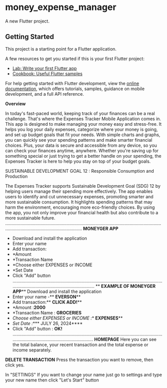 # money_expense_manager

A new Flutter project.

## Getting Started

This project is a starting point for a Flutter application.

A few resources to get you started if this is your first Flutter project:

- [Lab: Write your first Flutter app](https://docs.flutter.dev/get-started/codelab)
- [Cookbook: Useful Flutter samples](https://docs.flutter.dev/cookbook)

For help getting started with Flutter development, view the
[online documentation](https://docs.flutter.dev/), which offers tutorials,
samples, guidance on mobile development, and a full API reference.

**Overview**

In today's fast-paced world, keeping track of your finances can be a real challenge. That's
where the Expenses Tracker Mobile Application comes in. This app is designed to make managing 
your money easy and stress-free. It helps you log your daily expenses, categorize where your 
money is going, and set up budget goals that fit your needs. With simple charts and graphs, you 
can quickly see your spending patterns and make smarter financial choices. Plus, your data is 
secure and accessible from any device, so you can check your finances anytime, anywhere. 
Whether you're saving up for something special or just trying to get a better handle on your 
spending, the Expenses Tracker is here to help you stay on top of your budget goals.

SUSTAINABLE DEVELOPMENT GOAL 12 : Responsible Consumption and Production

The Expenses Tracker supports Sustainable Development Goal (SDG) 12 by helping users manage their 
spending more effectively. The app enables users to identify and cut unnecessary expenses, promoting 
smarter and more sustainable consumption. It highlights spending patterns that may harm the environment, 
encouraging more eco-friendly choices. By using the app, you not only improve your financial health but 
also contribute to a more sustainable future.
.........................................................................................................................................................................................
**MONEYGER APP**
-  Download and install the application
-  Enter your name
-  Add transaction:
- *Amount
- *Transaction Name
- *Choose either EXPENSES or INCOME
- *Set Date
- Click "Add" button
........................................................................................................................................................................................
** **EXAMPLE OF MONEYGER APP****
 Download and install the application
-  Enter your name -** **EVERSON****
-  Add transaction:** **CLICK ADD!****
- *Amount :**2000**
- *Transaction Name : **GROCERIES**
- *Choose either EXPENSES or INCOME :** **EXPENSES****
- *Set Date :**** JULY 26, 2024****
- Click "Add" button : **OK!**
.......................................................................................................................................................................................
**HOMEPAGE**
Here you can see the total balance, your recent transaction and the total expense or income separately.

**DELETE TRANSACTION**
Press the transaction you want to remove, then click yes.

In "SETTINGS"
If you want to change your name just go to settings and type your new name then click "Let's Start" button

